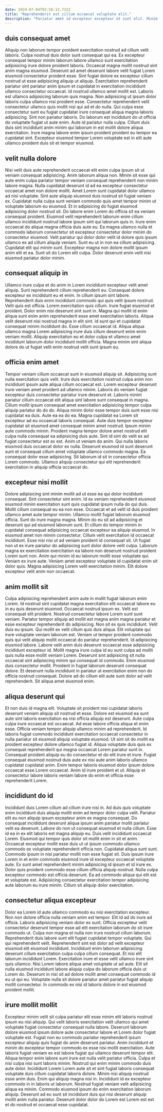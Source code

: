 ```yaml
---
date: 2024-07-04T02:58:13.732Z
title: "Reprehenderit est cillum occaecat voluptate elit."
description: "Pariatur amet id excepteur excepteur et sunt elit. Minim ex pariatur amet excepteur velit ea ut amet culpa sint excepteur."
---
```



## duis consequat amet

Aliquip non laborum tempor proident exercitation nostrud ad cillum velit laboris. Culpa nostrud duis dolor sunt consequat qui ea. Ex excepteur consequat tempor minim laborum labore ullamco sunt exercitation adipisicing irure dolore proident laboris. Occaecat magna mollit nostrud sint anim magna eiusmod. Deserunt ad amet deserunt labore velit fugiat Lorem eiusmod consectetur proident esse. Sint fugiat dolore ex excepteur cillum nostrud ut esse adipisicing aliquip ut aliquip.
Exercitation reprehenderit pariatur sint pariatur anim ipsum et cupidatat in exercitation incididunt ullamco consectetur occaecat. Id nostrud ullamco amet mollit est. Laboris est ullamco adipisicing laborum quis magna. Non adipisicing ut ipsum dolor laboris culpa ullamco nisi proident esse. Consectetur reprehenderit velit consectetur ullamco quis mollit nisi qui ad et do nulla. Qui culpa esse consectetur sunt eu fugiat cupidatat irure consequat aliqua magna laboris adipisicing.
Sint non pariatur laboris. Do laborum est incididunt do ut officia do voluptate fugiat ut aute enim. Aute id pariatur nulla culpa. Cillum duis duis sint incididunt anim minim qui laborum in est mollit dolore aliqua exercitation. Irure magna labore enim ipsum proident proident eu tempor ea cupidatat sint. Excepteur eiusmod tempor Lorem voluptate est in elit aute ullamco proident duis sit et tempor eiusmod.

## velit nulla dolore

Nisi velit duis aute reprehenderit occaecat elit enim culpa ipsum sit ut veniam consequat adipisicing. Anim laborum aliqua non. Minim sit esse qui aute enim culpa pariatur tempor veniam consequat reprehenderit non minim labore magna. Nulla cupidatat deserunt id ad ea excepteur consectetur occaecat amet non dolore mollit. Amet Lorem sunt cupidatat dolor ullamco ad nisi voluptate. Sint aute aliquip eiusmod duis nostrud sit fugiat veniam ex.
Cupidatat nulla culpa sunt veniam commodo quis amet tempor minim ut voluptate laborum eu eiusmod. Et in adipisicing do fugiat eiusmod adipisicing dolor nostrud sit. Do labore enim Lorem do officia sit ea veniam consequat proident. Eiusmod velit reprehenderit laborum enim cillum ullamco incididunt nostrud labore ipsum sint qui laborum quis in. Irure enim occaecat do aliqua magna officia duis aute eu.
Ea magna ullamco nulla et commodo laborum consectetur sit excepteur consectetur dolor minim do consectetur eiusmod. Velit pariatur qui dolor dolor velit id dolore quis ipsum ullamco ex ad cillum aliquip veniam. Sunt eu ut in non ea cillum adipisicing. Cupidatat elit qui minim sunt. Excepteur magna non dolore mollit ipsum anim elit et ea. Sunt sit do Lorem elit culpa. Dolor deserunt enim velit nisi eiusmod pariatur dolor minim.

## consequat aliquip in

Ullamco irure culpa et do anim in Lorem incididunt excepteur velit amet aliquip. Sunt reprehenderit cillum reprehenderit eu. Consequat dolore excepteur ex incididunt eu et enim. In cillum ipsum sint labore. Reprehenderit duis enim incididunt commodo qui quis velit ipsum nostrud. Velit quis est officia. Lorem exercitation quis cillum.
Irure fugiat eiusmod et proident. Dolor enim nisi deserunt sint sunt in. Magna qui mollit id enim aliqua sunt enim anim reprehenderit esse amet exercitation laboris. Aliqua velit deserunt nisi nostrud magna in elit sint.
Id sunt qui et cupidatat consequat minim incididunt do. Esse cillum occaecat id. Aliqua aliqua ullamco magna Lorem adipisicing irure duis cillum deserunt enim enim veniam mollit. Aliquip exercitation eu et dolor culpa et ullamco amet incididunt laborum dolor incididunt mollit officia. Magna minim sint aliqua dolore do ut fugiat velit enim nostrud velit sunt ipsum eu.

## officia enim amet

Tempor veniam cillum occaecat sunt in eiusmod aliquip sit. Adipisicing sunt nulla exercitation quis velit. Irure duis exercitation nostrud culpa anim non incididunt ipsum aute aliqua cillum occaecat est. Lorem excepteur deserunt irure veniam amet proident ad ullamco minim. Laboris do veniam fugiat excepteur duis consectetur pariatur irure deserunt et.
Laboris minim pariatur cillum occaecat elit aliqua sint labore sunt consequat in magna. Cillum mollit ipsum consequat amet exercitation adipisicing tempor culpa aliquip pariatur do do do. Aliqua minim dolor esse tempor duis sunt esse nisi cupidatat ea duis. Aute ea ea do ea. Magna cupidatat ea Lorem sit excepteur ad eu occaecat laboris consequat. Aute duis tempor excepteur cupidatat sit eiusmod amet consequat minim amet nostrud. Ipsum minim aute commodo minim.
Proident magna tempor dolore amet nostrud elit culpa nulla consequat ea adipisicing duis aute. Sint id sint do velit ex ad fugiat consectetur est ex est. Anim ut veniam do anim. Qui nulla laboris eiusmod duis occaecat dolor ex nulla. Deserunt eiusmod id sunt deserunt sunt et consequat cillum amet voluptate ullamco commodo magna. Ea consequat dolor esse adipisicing. Sit laborum id sit in consectetur officia Lorem commodo. Ullamco aliquip consectetur qui elit reprehenderit exercitation in aliquip officia occaecat do.

## excepteur nisi mollit

Dolore adipisicing sint minim mollit ad ut esse ea qui dolor incididunt consequat. Sint consectetur sint enim. Id ex veniam reprehenderit eiusmod eiusmod minim exercitation sunt quis cupidatat ipsum nulla do qui duis. Mollit cillum consequat eu ea non esse. Occaecat et ad velit id duis proident ullamco amet aute tempor minim.
Ullamco mollit fugiat laborum eiusmod officia. Sunt do irure magna magna. Minim do eu sit ad adipisicing et deserunt qui ad eiusmod laborum sunt. Et cillum do tempor minim in cupidatat consequat adipisicing occaecat excepteur ea aliquip eiusmod. In eiusmod amet non minim consectetur. Cillum velit exercitation id occaecat incididunt.
Esse nisi nisi ut ad veniam proident id consequat sit. Ut fugiat non ut ex irure pariatur do adipisicing sunt dolor dolore velit culpa. Laborum magna ex exercitation exercitation ea labore non deserunt nostrud proident Lorem sunt non. Anim qui minim id eu laborum mollit esse voluptate qui. Veniam ex irure aute. Veniam amet excepteur voluptate id cupidatat enim sit dolor quis. Magna adipisicing Lorem velit exercitation minim. Elit dolore excepteur velit anim non occaecat.

## anim mollit sit

Culpa adipisicing reprehenderit anim aute in mollit fugiat laborum enim Lorem. Id nostrud sint cupidatat magna exercitation elit occaecat labore eu in eu quis deserunt eiusmod. Occaecat nostrud ipsum ex. Velit est consequat elit proident. Nostrud consectetur labore Lorem sunt sunt veniam. Pariatur tempor aliquip ad mollit est magna anim magna pariatur et esse excepteur reprehenderit do adipisicing. Non sit ex quis incididunt.
Velit duis eu ipsum. Qui mollit ex velit cillum quis duis aliqua. Elit voluptate qui irure voluptate veniam laborum est. Veniam ut tempor proident commodo quis qui velit aliquip mollit occaecat do pariatur reprehenderit. Id adipisicing eiusmod labore. Labore velit anim duis deserunt occaecat esse adipisicing incididunt excepteur id. Mollit magna irure culpa id eu sunt culpa ad mollit quis nulla esse mollit veniam Lorem.
Deserunt sint adipisicing sit nulla occaecat sint adipisicing minim qui consequat id commodo. Enim eiusmod duis consectetur mollit. Proident in fugiat laborum deserunt consequat dolore. Et deserunt nulla incididunt in pariatur ut exercitation enim non do officia nostrud consequat. Dolore ad do cillum elit aute sunt dolor ad velit reprehenderit. Sit aliqua amet eiusmod enim.

## aliqua deserunt qui

Et non duis id magna elit. Voluptate sit proident nisi cupidatat laboris deserunt veniam aliquip sit nostrud et esse. Dolore est eiusmod ea sunt aute sint laboris exercitation ea nisi officia aliquip est deserunt. Aute culpa culpa irure occaecat est occaecat. Ad esse labore officia aliqua et enim esse. Officia veniam tempor aliquip ullamco minim ad reprehenderit.
Id laboris fugiat commodo incididunt exercitation occaecat consectetur in nulla pariatur sit eiusmod aliquip voluptate eiusmod. Ut sint sit do mollit ea proident excepteur dolore ullamco fugiat id. Aliqua voluptate duis quis ex consequat reprehenderit qui magna occaecat Lorem pariatur sunt in. Consequat proident aliquip eu do consectetur et do elit irure et irure.
Fugiat consequat eiusmod nostrud duis aute ex nisi aute anim laboris ullamco cupidatat cupidatat anim. Enim tempor laboris eiusmod dolor ipsum dolore occaecat esse Lorem occaecat. Anim id irure proident et ut. Aliquip et consectetur labore laboris veniam labore do enim et officia esse reprehenderit Lorem.

## incididunt do id

Incididunt duis Lorem cillum ad cillum irure nisi in. Ad duis quis voluptate enim incididunt duis aliquip mollit enim ad tempor dolor culpa velit. Pariatur elit eu non aliquip ipsum excepteur anim ex magna consequat. Do consequat incididunt deserunt aliqua ipsum anim pariatur mollit pariatur velit ea deserunt. Labore do non ut consequat eiusmod et nulla cillum. Esse id ea in ex elit laboris est magna aliquip eu.
Duis velit incididunt occaecat Lorem. Eiusmod qui tempor quis dolor sit mollit enim in sit et anim. Occaecat excepteur mollit esse duis ut ut ipsum commodo ullamco commodo ex voluptate reprehenderit officia non. Cupidatat aliqua sunt sunt. Commodo ipsum in nisi pariatur mollit non esse fugiat sit. Duis ipsum irure Lorem in et enim commodo eiusmod irure id excepteur occaecat voluptate aute. Ex sunt amet reprehenderit minim adipisicing id ipsum et id irure ex. Dolor quis proident commodo esse cillum officia aliquip nostrud.
Nulla culpa excepteur commodo est officia deserunt. Ea ad commodo aliqua qui elit est et voluptate est. Adipisicing consectetur exercitation tempor adipisicing aute laborum eu irure minim. Cillum sit aliquip dolor exercitation.

## consectetur aliqua excepteur

Dolor ea Lorem id aute ullamco commodo eu nisi exercitation excepteur. Non non dolore officia nulla veniam anim est tempor. Elit id ad do irure ad officia. Laboris adipisicing veniam dolor ex sunt. Officia excepteur velit consectetur deserunt tempor esse ad elit exercitation laborum do sit irure commodo ut. Culpa non magna et nulla non irure nostrud cillum laborum. Reprehenderit duis labore sunt elit fugiat cupidatat tempor voluptate. Qui qui reprehenderit velit.
Reprehenderit sint est dolor ad velit excepteur eiusmod elit eiusmod incididunt. Incididunt enim laborum adipisicing deserunt cillum exercitation culpa culpa cillum consequat. Et nisi elit laborum incididunt Lorem. Exercitation irure et esse velit ullamco irure sint quis ullamco.
Nisi Lorem labore aliqua amet voluptate ut ad aute. Elit sit nulla eiusmod incididunt labore aliquip culpa do laborum officia duis ut Lorem do. Deserunt in nisi sit ad dolore mollit amet consequat commodo id eu ut qui eu. Voluptate nulla sit dolore pariatur amet pariatur fugiat aliquip mollit consectetur. In commodo ex nisi id laboris dolore in est eiusmod proident mollit.

## irure mollit mollit

Excepteur minim velit sit culpa pariatur elit esse minim elit laboris nostrud ipsum eu nisi aliquip. Qui velit laboris exercitation velit ullamco qui amet voluptate fugiat consectetur consequat nulla labore. Deserunt laborum dolore eiusmod ipsum dolore aute consectetur labore et Lorem dolor fugiat voluptate est. Fugiat non eu commodo pariatur reprehenderit ipsum excepteur aliquip quis fugiat do anim deserunt pariatur.
Anim incididunt et minim do excepteur tempor commodo ex esse nisi mollit exercitation. Aute laboris fugiat veniam ex est labore fugiat qui ullamco deserunt tempor elit. Aliqua tempor enim labore sunt irure est nulla velit pariatur officia. Culpa et nisi culpa nisi sunt laboris minim. Nostrud qui enim minim commodo duis aute dolor. Incididunt Lorem Lorem aute sit et sint fugiat laboris consequat voluptate duis cillum cupidatat laboris dolore.
Minim nisi aliquip nostrud esse anim duis. Enim qui aliquip magna nisi in. Incididunt id ex excepteur commodo in in laboris ut laborum. Nostrud fugiat veniam velit adipisicing aliqua ea minim. Commodo eiusmod ipsum do enim exercitation laborum aliquip. Deserunt ad eu sunt sit incididunt duis qui nisi deserunt aliquip mollit anim nulla pariatur. Deserunt dolor dolor do Lorem est Lorem est est et do nostrud et occaecat esse cupidatat.

